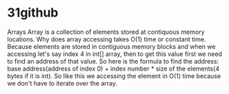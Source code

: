 # 31github
Arrays
Array is a collection of elements stored at contiquous memory locations.
Why does array accessing takes O(1) time or constant time. Because elements are stored in contiguous memory blocks and when we accessing let's say index 4 in int[] array, then to get this value first we need to find an address of that value. So here is the formula to find the address:
base address(address of index 0) + index number * size of the elements(4 bytes if it is int). So like this we accessing the element in O(1) time because we don't have to iterate over the array.
